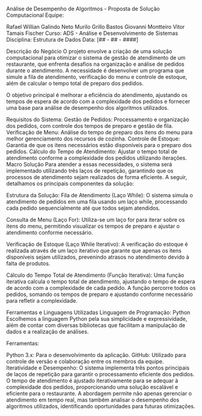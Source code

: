 Análise de Desempenho de Algoritmos - Proposta de Solução Computacional
Equipe:

Rafael Willian Galindo Neto
Murilo Grillo Bastos
Giovanni Montteiro
Vitor Tamais Fischer
Curso: ADS - Análise e Desenvolvimento de Sistemas
Disciplina: Estrutura de Dados
Data: [## - ## - ####]

Descrição do Negócio
O projeto envolve a criação de uma solução computacional para otimizar o sistema de gestão de atendimento de um restaurante, que enfrenta desafios na organização e análise de pedidos durante o atendimento. A necessidade é desenvolver um programa que simule a fila de atendimento, verificação do menu e controle de estoque, além de calcular o tempo total de preparo dos pedidos.

O objetivo principal é melhorar a eficiência do atendimento, ajustando os tempos de espera de acordo com a complexidade dos pedidos e fornecer uma base para análise de desempenho dos algoritmos utilizados.

Requisitos do Sistema:
Gestão de Pedidos: Processamento e organização dos pedidos, com controle dos tempos de preparo e gestão de fila.
Verificação de Menu: Análise do tempo de preparo dos itens do menu para melhor gerenciamento dos recursos de cozinha.
Controle de Estoque: Garantia de que os itens necessários estão disponíveis para o preparo dos pedidos.
Cálculo do Tempo de Atendimento: Ajustar o tempo total de atendimento conforme a complexidade dos pedidos utilizando iterações.
Macro Solução
Para atender a essas necessidades, o sistema será implementado utilizando três laços de repetição, garantindo que os processos de atendimento sejam realizados de forma eficiente. A seguir, detalhamos os principais componentes da solução:

Estrutura da Solução:
Fila de Atendimento (Laço While): O sistema simula o atendimento de pedidos em uma fila usando um laço while, processando cada pedido sequencialmente até que todos sejam atendidos.

Consulta de Menu (Laço For): Utiliza-se um laço for para iterar sobre os itens do menu, permitindo visualizar os tempos de preparo e ajustar o atendimento conforme necessário.

Verificação de Estoque (Laço While Iterativo): A verificação do estoque é realizada através de um laço iterativo que garante que apenas os itens disponíveis sejam utilizados, prevenindo atrasos no atendimento devido à falta de produtos.

Cálculo do Tempo Total de Atendimento (Função Iterativa): Uma função iterativa calcula o tempo total de atendimento, ajustando o tempo de espera de acordo com a complexidade de cada pedido. A função percorre todos os pedidos, somando os tempos de preparo e ajustando conforme necessário para refletir a complexidade.

Ferramentas e Linguagens Utilizadas
Linguagem de Programação: Python
Escolhemos a linguagem Python pela sua simplicidade e expressividade, além de contar com diversas bibliotecas que facilitam a manipulação de dados e a realização de análises.

Ferramentas:

Python 3.x: Para o desenvolvimento da aplicação.
GitHub: Utilizado para controle de versão e colaboração entre os membros da equipe.
Iteratividade e Desempenho:
O sistema implementa três pontos principais de laços de repetição para garantir o processamento eficiente dos pedidos. O tempo de atendimento é ajustado iterativamente para se adequar à complexidade dos pedidos, proporcionando uma solução escalável e eficiente para o restaurante. A abordagem permite não apenas gerenciar o atendimento em tempo real, mas também analisar o desempenho dos algoritmos utilizados, identificando oportunidades para futuras otimizações.
